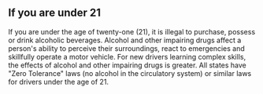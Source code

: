 ## If you are under 21
If you are under the age of twenty-one (21), it is illegal to purchase, possess or drink alcoholic beverages. Alcohol and other impairing drugs affect a person's ability to perceive their surroundings, react to emergencies and skillfully operate a motor vehicle. For new drivers learning
complex skills, the effects of alcohol and other impairing drugs is greater. All states have "Zero Tolerance" laws (no alcohol in the circulatory system) or similar laws for drivers under the age of 21.